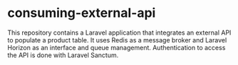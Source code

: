 # consuming-external-api
This repository contains a Laravel application that integrates an external API to populate a product table. It uses Redis as a message broker and Laravel Horizon as an interface and queue management. Authentication to access the API is done with Laravel Sanctum.
